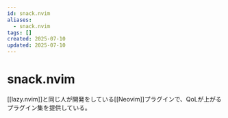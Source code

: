 ```yaml
---
id: snack.nvim
aliases:
  - snack.nvim
tags: []
created: 2025-07-10
updated: 2025-07-10
---
```


# snack.nvim
[[lazy.nvim]]と同じ人が開発をしている[[Neovim]]プラグインで、QoLが上がるプラグイン集を提供している。

